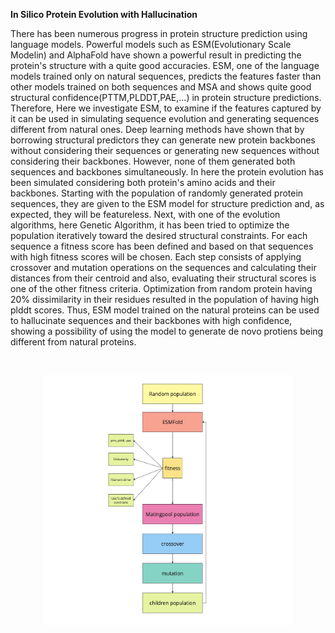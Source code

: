 **In Silico Protein Evolution with Hallucination**

There has been numerous progress in protein structure prediction using language models. Powerful models such as ESM(Evolutionary Scale Modelin) and AlphaFold have shown a powerful result in predicting the protein's structure with a quite good accuracies. ESM, one of the language models trained only on natural sequences, predicts the features faster than other models trained on both sequences and MSA and shows quite good structural confidence(PTTM,PLDDT,PAE,...) in protein structure predictions. Therefore,  Here we investigate ESM, to examine if the features captured by it can be used in simulating sequence evolution and generating sequences different from natural ones. Deep learning methods have shown that by borrowing structural predictors they can generate new protein backbones without considering their sequences or generating new sequences without considering their backbones. However, none of them generated both sequences and backbones simultaneously. In here the protein evolution has been simulated considering both protein's amino acids and their backbones. Starting with the population of randomly generated protein sequences, they are given to the ESM model for structure prediction and, as expected, they will be featureless. Next, with one of the evolution algorithms, here Genetic Algorithm, it has been tried to optimize the population iteratively  toward the desired structural constraints. For each sequence a fitness score has been defined and based on that  sequences with high fitness scores will be chosen. Each step consists of applying crossover and mutation operations on the sequences and calculating their distances from their centroid and also, evaluating their structural scores is one of the other fitness criteria.  Optimization from random protein having 20\% dissimilarity in their residues resulted in the population of having high plddt scores. Thus, ESM model trained on the natural proteins can be used to hallucinate sequences and their backbones with high confidence, showing a possibility of using the model to generate de novo protiens being different from natural proteins.


<br>

<p align="center">
  <img src="Flowchart.jpg" alt="ProteinEvolution" width="400" height="400">
</p>
